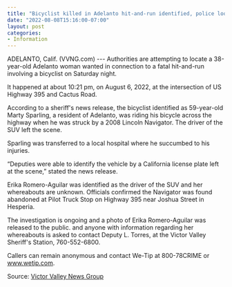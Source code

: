 ```yaml
---
title: "Bicyclist killed in Adelanto hit-and-run identified, police looking for driver"
date: "2022-08-08T15:16:00-07:00"
layout: post
categories:
- Information
---
```


ADELANTO, Calif. (VVNG.com) --- Authorities are attempting to locate a 38-year-old Adelanto woman wanted in connection to a fatal hit-and-run involving a bicyclist on Saturday night.

It happened at about 10:21 pm, on August 6, 2022, at the intersection of US Highway 395 and Cactus Road.

According to a sheriff's news release, the bicyclist identified as 59-year-old Marty Sparling, a resident of Adelanto, was riding his bicycle across the highway when he was struck by a 2008 Lincoln Navigator. The driver of the SUV left the scene.

Sparling was transferred to a local hospital where he succumbed to his injuries.

“Deputies were able to identify the vehicle by a California license plate left at the scene,” stated the news release.

Erika Romero-Aguilar was identified as the driver of the SUV and her whereabouts are unknown. Officials confirmed the Navigator was found abandoned at Pilot Truck Stop on Highway 395 near Joshua Street in Hesperia.

The investigation is ongoing and a photo of Erika Romero-Aguilar was released to the public. and anyone with information regarding her whereabouts is asked to contact Deputy L. Torres, at the Victor Valley Sheriff's Station, 760-552-6800.

Callers can remain anonymous and contact We-Tip at 800-78CRIME or www.wetip.com.

Source: [Victor Valley News Group](https://www.vvng.com/bicyclist-killed-in-adelanto-hit-and-run-identified-police-looking-for-driver/)